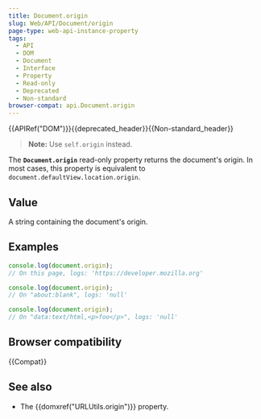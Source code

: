 ```yaml
---
title: Document.origin
slug: Web/API/Document/origin
page-type: web-api-instance-property
tags:
  - API
  - DOM
  - Document
  - Interface
  - Property
  - Read-only
  - Deprecated
  - Non-standard
browser-compat: api.Document.origin
---
```

{{APIRef("DOM")}}{{deprecated_header}}{{Non-standard_header}}

> **Note:** Use `self.origin` instead.

The **`Document.origin`** read-only property returns the
document's origin. In most cases, this property is equivalent to
`document.defaultView.location.origin`.

## Value

A string containing the document's origin.

## Examples

```js
console.log(document.origin);
// On this page, logs: 'https://developer.mozilla.org'

console.log(document.origin);
// On "about:blank", logs: 'null'

console.log(document.origin);
// On "data:text/html,<p>foo</p>", logs: 'null'
```

## Browser compatibility

{{Compat}}

## See also

- The {{domxref("URLUtils.origin")}} property.
